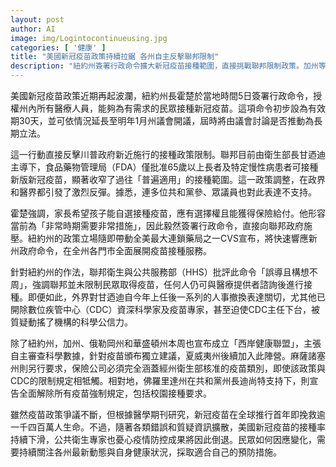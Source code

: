 ```yaml
---
layout: post
author: AI
image: img/Logintocontinueusing.jpg
categories: [ '健康' ]
title: "美國新冠疫苗政策持續拉鋸 各州自主反擊聯邦限制"
description: "紐約州簽署行政命令擴大新冠疫苗接種範圍，直接挑戰聯邦限制政策。加州等多州成立健康聯盟實施獨立建議，藍紅州疫苗方針明顯分歧。醫界憂心接種率下滑，疫情防控成果或再受衝擊。"
---
```

美國新冠疫苗政策近期再起波瀾，紐約州長霍楚於當地時間5日簽署行政命令，授權州內所有醫療人員，能夠為有需求的民眾接種新冠疫苗。這項命令初步設為有效期30天，並可依情況延長至明年1月州議會開議，屆時將由議會討論是否推動為長期立法。

這一行動直接反擊川普政府新近施行的接種政策限制。聯邦目前由衛生部長甘迺迪主導下，食品藥物管理局（FDA）僅批准65歲以上長者及特定慢性病患者可接種新版新冠疫苗，顯著收窄了過往「普遍適用」的接種範圍。這一政策調整，在政界和醫界都引發了激烈反彈。據悉，連多位共和黨參、眾議員也對此表達不支持。

霍楚強調，家長希望孩子能自選接種疫苗，應有選擇權且能獲得保險給付。他形容當前為「非常時期需要非常措施」，因此毅然簽署行政命令，直接向聯邦政府施壓。紐約州的政策立場隨即帶動全美最大連鎖藥局之一CVS宣布，將快速響應新州政府命令，在全州各門市全面展開疫苗接種服務。

針對紐約州的作法，聯邦衛生與公共服務部（HHS）批評此命令「誤導且構想不周」，強調聯邦並未限制民眾取得疫苗，任何人仍可與醫療提供者諮詢後進行接種。即便如此，外界對甘迺迪自今年上任後一系列的人事撤換表達關切，尤其他已開除數位疾管中心（CDC）資深科學家及疫苗專家，甚至迫使CDC主任下台，被質疑動搖了機構的科學公信力。

除了紐約州，加州、俄勒岡州和華盛頓州本周也宣布成立「西岸健康聯盟」，主張自主審查科學數據，針對疫苗頒布獨立建議，夏威夷州後續加入此陣營。麻薩諸塞州則另行要求，保險公司必須完全涵蓋經州衛生部核准的疫苗類別，即使該政策與CDC的限制規定相牴觸。相對地，佛羅里達州在共和黨州長迪尚特支持下，則宣告全面解除所有疫苗強制規定，包括校園接種要求。

雖然疫苗政策爭議不斷，但根據醫學期刊研究，新冠疫苗在全球推行首年即挽救逾一千四百萬人生命。不過，隨著各類錯誤和質疑資訊擴散，美國新冠疫苗的接種率持續下滑，公共衛生專家也憂心疫情防控成果將因此倒退。民眾如何因應變化，需要持續關注各州最新動態與自身健康狀況，採取適合自己的預防措施。